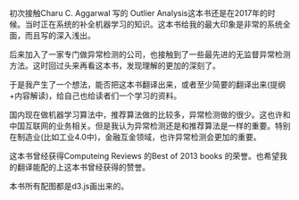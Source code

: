 初次接触Charu C. Aggarwal 写的 Outlier Analysis这本书还是在2017年的时候。当时正在系统的补全机器学习的知识。这本书给我的最大印象是非常的系统全面，而且写的深入浅出。

后来加入了一家专门做异常检测的公司，也接触到了一些最先进的无监督异常检测方法。这时回过头来再看这本书，发现理解的更加的深刻了。

于是我产生了一个想法，能否把这本书翻译出来，或者至少简要的翻译出来(提纲+内容解读)，给自己也给读者们一个学习的资料。

国内现在做机器学习算法中，推荐算法做的比较多，异常检测做的很少。这也许和中国互联网的业务相关。但是我认为异常检测还是和推荐算法是一样的重要。特别在制造业(比如工业4.0中)，金融互金领域，也许异常检测会更加的重要。

这本书曾经获得Computeing Reviews 的Best of 2013 books 的荣誉。也希望我的翻译能配的上这本书曾经获得的赞誉。

本书所有配图都是d3.js画出来的。